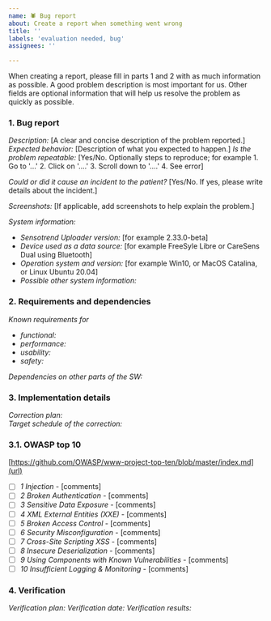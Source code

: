 ```yaml
---
name: 🕷️ Bug report
about: Create a report when something went wrong
title: ''
labels: 'evaluation needed, bug'
assignees: ''

---
```


When creating a report, please fill in parts 1 and 2 with as much information as possible. A good problem description is most important for us. Other fields are optional information that will help us resolve the problem as quickly as possible.

### 1. Bug report 

*Description:* [A clear and concise description of the problem reported.]
*Expected behavior:* [Description of what you expected to happen.]
*Is the problem repeatable:* [Yes/No. Optionally steps to reproduce; for example 1. Go to '...' 2. Click on '....' 3. Scroll down to '....' 4. See error]

*Could or did it cause an incident to the patient?* [Yes/No. If yes, please write details about the incident.]

*Screenshots:*
[If applicable, add screenshots to help explain the problem.]

*System information:*
- *Sensotrend Uploader version:* [for example 2.33.0-beta]
- *Device used as a data source:* [for example FreeSyle Libre or CareSens Dual using Bluetooth]
- *Operation system and version:* [for example Win10, or MacOS Catalina, or Linux Ubuntu 20.04]
- *Possible other system information:*

### 2. Requirements and dependencies 
*Known requirements for*
- *functional:* 
- *performance:* 
- *usability:* 
- *safety:* 

*Dependencies on other parts of the SW:*

### 3. Implementation details
*Correction plan:*  
*Target schedule of the correction:* 

### 3.1. OWASP top 10
[https://github.com/OWASP/www-project-top-ten/blob/master/index.md](url)
- [ ] *1 Injection* - [comments]
- [ ] *2 Broken Authentication* - [comments]
- [ ] *3 Sensitive Data Exposure* - [comments]
- [ ] *4 XML External Entities (XXE)* - [comments]
- [ ] *5 Broken Access Control* - [comments]
- [ ] *6 Security Misconfiguration* - [comments]
- [ ] *7 Cross-Site Scripting XSS* - [comments]
- [ ] *8 Insecure Deserialization* - [comments]
- [ ] *9 Using Components with Known Vulnerabilities* - [comments]
- [ ] *10 Insufficient Logging & Monitoring* - [comments]

### 4. Verification
*Verification plan:*
*Verification date:*
*Verification results:*

